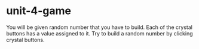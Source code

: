 # unit-4-game

You will be given random number that you have to build. 
Each of the crystal buttons has a value assigned to it.
Try to build a random number by clicking crystal buttons. 